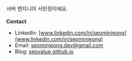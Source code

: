 서버 엔지니어 서민정이에요. 
<br/>
<br/>
**Contact** <br/>
* LinkedIn: [www.linkedin.com/in/seominjeong](www.linkedin.com/in/seominjeong)  
* Email: seominjeong.dev@gmail.com    
* Blog: [seovalue.github.io](https://seovalue.github.io)    
